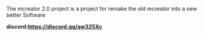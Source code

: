 The mcreator 2.0 project is a project for remake the old mcreator into a new better Software


**discord:https://discord.gg/aw325Xc**
